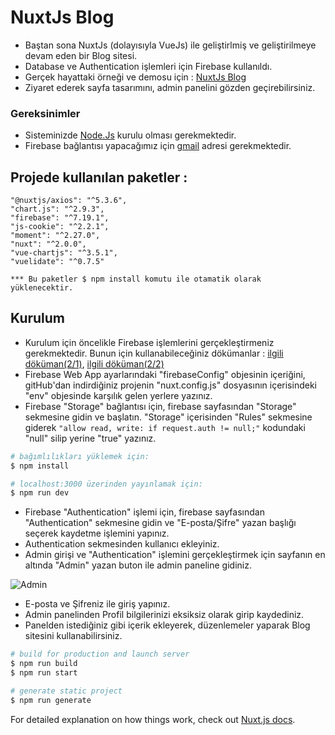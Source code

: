 # NuxtJs Blog

- Baştan sona NuxtJs (dolayısıyla VueJs) ile geliştirlmiş ve geliştirilmeye devam eden bir Blog sitesi.
- Database ve Authentication işlemleri için Firebase kullanıldı.
- Gerçek hayattaki örneği ve demosu için : [NuxtJs Blog](https://blognuxt1.ey.r.appspot.com/)
- Ziyaret ederek sayfa tasarımını, admin panelini gözden geçirebilirsiniz.

### Gereksinimler

* Sisteminizde [Node.Js](https://nodejs.org) kurulu olması gerekmektedir.
* Firebase bağlantısı yapacağımız için [gmail](https://mail.google.com) adresi gerekmektedir.

## Projede kullanılan paketler : 
    "@nuxtjs/axios": "^5.3.6",
    "chart.js": "^2.9.3",
    "firebase": "^7.19.1",
    "js-cookie": "^2.2.1",
    "moment": "^2.27.0",
    "nuxt": "^2.0.0",
    "vue-chartjs": "^3.5.1",
    "vuelidate": "^0.7.5"
    
    *** Bu paketler $ npm install komutu ile otamatik olarak yüklenecektir.


## Kurulum

 - Kurulum için öncelikle Firebase işlemlerini gerçekleştirmeniz gerekmektedir. Bunun için kullanabileceğiniz dökümanlar :  [ilgili döküman(2/1)](https://blognuxt1.ey.r.appspot.com/Blog/-MHGcC94Ri0xXmNi2765),  [ilgili döküman(2/2)](https://blognuxt1.ey.r.appspot.com/Blog/-MHISmcydA_DGXdxsG7K)
 - Firebase Web App ayarlarındaki "firebaseConfig" objesinin içeriğini, gitHub'dan indirdiğiniz projenin "nuxt.config.js" dosyasının içerisindeki "env" objesinde karşılık gelen yerlere yazınız.
 - Firebase "Storage" bağlantısı için, firebase sayfasından "Storage" sekmesine gidin ve başlatın. "Storage" içerisinden "Rules" sekmesine giderek ``` "allow read, write: if request.auth != null;" ``` kodundaki "null" silip yerine "true" yazınız.

``` bash
# bağımlılıkları yüklemek için:
$ npm install

# localhost:3000 üzerinden yayınlamak için:
$ npm run dev
``` 

- Firebase "Authentication" işlemi için, firebase sayfasından "Authentication" sekmesine gidin ve "E-posta/Şifre" yazan başlığı seçerek kaydetme işlemini yapınız.
- Authentication sekmesinden kullanıcı ekleyiniz.
- Admin girişi ve "Authentication" işlemini gerçekleştirmek için sayfanın en altında "Admin" yazan buton ile admin paneline gidiniz.

![Admin](https://firebasestorage.googleapis.com/v0/b/blognuxt1.appspot.com/o/npm%20auth%2FEkran%20Resmi%202020-09-16%2010.44.01.png?alt=media&token=4febefed-fcde-4bde-b09c-aad381e24ad0)

- E-posta ve Şifreniz ile giriş yapınız.
- Admin panelinden Profil bilgilerinizi eksiksiz olarak girip kaydediniz.
- Panelden istediğiniz gibi içerik ekleyerek, düzenlemeler yaparak Blog sitesini kullanabilirsiniz.

``` bash
# build for production and launch server
$ npm run build
$ npm run start

# generate static project
$ npm run generate
```

For detailed explanation on how things work, check out [Nuxt.js docs](https://nuxtjs.org).
